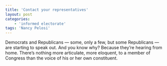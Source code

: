 ```yaml
---
title: 'Contact your representatives'
layout: post
categories:
    - 'informed electorate'
tags: 'Nancy Pelosi'
---
```


Democrats and Republicans — some, only a few, but some Republicans — are starting to speak out. And you know why? Because they’re hearing from home. There’s nothing more articulate, more eloquent, to a member of Congress than the voice of his or her own constituent.